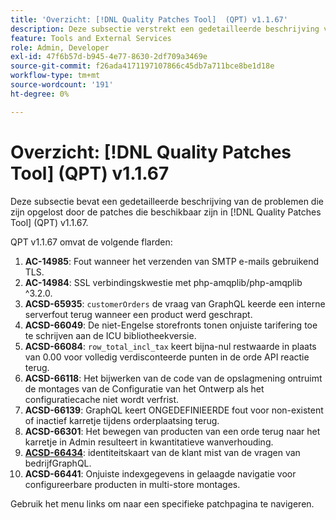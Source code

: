 ```yaml
---
title: 'Overzicht: [!DNL Quality Patches Tool]  (QPT) v1.1.67'
description: Deze subsectie verstrekt een gedetailleerde beschrijving van de kwesties die door de flarden beschikbaar in  [!DNL Quality Patches Tool]  (QPT) v1.1.67 worden bevestigd.
feature: Tools and External Services
role: Admin, Developer
exl-id: 47f6b57d-b945-4e77-8630-2df709a3469e
source-git-commit: f26ada4171197107866c45db7a711bce8be1d18e
workflow-type: tm+mt
source-wordcount: '191'
ht-degree: 0%

---
```


# Overzicht: [!DNL Quality Patches Tool] (QPT) v1.1.67

Deze subsectie bevat een gedetailleerde beschrijving van de problemen die zijn opgelost door de patches die beschikbaar zijn in [!DNL Quality Patches Tool] (QPT) v1.1.67.

QPT v1.1.67 omvat de volgende flarden:
1. **AC-14985**: Fout wanneer het verzenden van SMTP e-mails gebruikend TLS.
1. **AC-14984**: SSL verbindingskwestie met php-amqplib/php-amqplib ^3.2.0.
1. **ACSD-65935**: `customerOrders` de vraag van GraphQL keerde een interne serverfout terug wanneer een product werd geschrapt.
1. **ACSD-66049**: De niet-Engelse storefronts tonen onjuiste tarifering toe te schrijven aan de ICU bibliotheekversie.
1. **ACSD-66084**: `row_total_incl_tax` keert bijna-nul restwaarde in plaats van 0.00 voor volledig verdisconteerde punten in de orde API reactie terug.
1. **ACSD-66118**: Het bijwerken van de code van de opslagmening ontruimt de montages van de Configuratie van het Ontwerp als het configuratiecache niet wordt verfrist.
1. **ACSD-66139**: GraphQL keert ONGEDEFINIEERDE fout voor non-existent of inactief karretje tijdens orderplaatsing terug.
1. **ACSD-66301**: Het bewegen van producten van een orde terug naar het karretje in Admin resulteert in kwantitatieve wanverhouding.
1. **[ACSD-66434](/help/tools/quality-patches-tool/patches-available-in-qpt/v1-1-67/acsd-66434-customer-id-missing-from-company-graphql-queries.md)**: identiteitskaart van de klant mist van de vragen van bedrijfGraphQL.
1. **ACSD-66441**: Onjuiste indexgegevens in gelaagde navigatie voor configureerbare producten in multi-store montages.

Gebruik het menu links om naar een specifieke patchpagina te navigeren.
